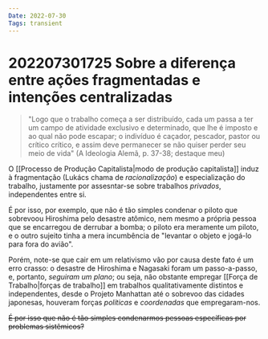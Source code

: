 ```yaml
---
Date: 2022-07-30
Tags: transient
---
```

# 202207301725 Sobre a diferença entre ações fragmentadas e intenções centralizadas
> "Logo que o trabalho começa a ser distribuído, cada um passa a ter um campo de atividade exclusivo e determinado, que lhe é imposto e ao qual não pode escapar; o indivíduo é caçador, pescador, pastor ou crítico crítico, e assim deve permanecer se não quiser perder seu meio de vida" (A Ideologia Alemã, p. 37-38; destaque meu)

O [[Processo de Produção Capitalista|modo de produção capitalista]] induz à fragmentação (Lukács chama de *racionalização*) e especialização do trabalho, justamente por assesntar-se sobre trabalhos *privados*, independentes entre si. 

É por isso, por exemplo, que não é tão simples condenar o piloto que sobrevoou Hiroshima pelo desastre atômico, nem mesmo a própria pessoa que se encarregou de derrubar a bomba; o piloto era meramente um piloto, e o outro sujeito tinha a mera incumbência de "levantar o objeto e jogá-lo para fora do avião". 

Porém, note-se que cair em um relativismo vão por causa deste fato é um erro crasso: o desastre de Hiroshima e Nagasaki foram um passo-a-passo, e, portanto, *seguiram um plano*; ou seja, não obstante empregar [[Força de Trabalho|forças de trabalho]] em trabalhos qualitativamente distintos e independentes, desde o Projeto Manhattan até o sobrevoo das cidades japonesas, houveram forças *políticas* e *coordenadas* que empregaram-nos. 

~~É por isso que não é tão simples condenarmos pessoas específicas por problemas sistêmicos?~~